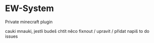 # EW-System
Private minecraft plugin

cauki mnauki, jestli budeš chtít něco fixnout / upravit / přidat napiš to do issues
